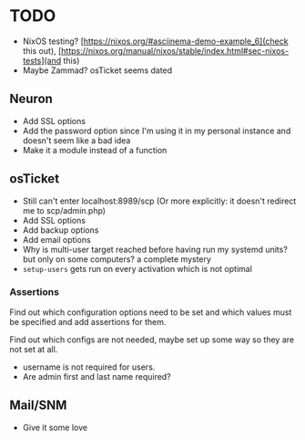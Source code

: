 # TODO
* NixOS testing? [https://nixos.org/#asciinema-demo-example_6](check this out), [https://nixos.org/manual/nixos/stable/index.html#sec-nixos-tests](and this)
* Maybe Zammad? osTicket seems dated

## Neuron
* Add SSL options
* Add the password option since I'm using it in my personal instance and doesn't seem like a bad idea
* Make it a module instead of a function

## osTicket
* Still can't enter localhost:8989/scp (Or more explicitly: it doesn't redirect me to scp/admin.php)
* Add SSL options
* Add backup options
* Add email options
* Why is multi-user target reached before having run my systemd units? but only on some computers? a complete mystery
* `setup-users` gets run on every activation which is not optimal

### Assertions
Find out which configuration options need to be set and which values must be specified and add assertions for them.

Find out which configs are not needed, maybe set up some way so they are not set at all.

* username is not required for users.
* Are admin first and last name required?

## Mail/SNM
* Give it some love

